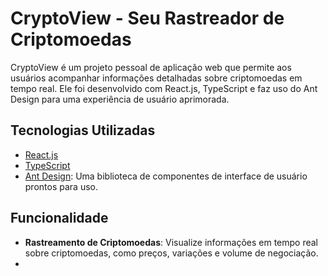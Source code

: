 # CryptoView - Seu Rastreador de Criptomoedas

CryptoView é um projeto pessoal de aplicação web que permite aos usuários acompanhar informações detalhadas sobre criptomoedas em tempo real. Ele foi desenvolvido com React.js, TypeScript e faz uso do Ant Design para uma experiência de usuário aprimorada.

## Tecnologias Utilizadas

- [React.js](https://reactjs.org/)
- [TypeScript](https://www.typescriptlang.org/)
- [Ant Design](https://ant.design/): Uma biblioteca de componentes de interface de usuário prontos para uso.

## Funcionalidade

- **Rastreamento de Criptomoedas**: Visualize informações em tempo real sobre criptomoedas, como preços, variações e volume de negociação.
- 
